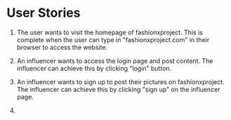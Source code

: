# User Stories
1) The user wants to visit the homepage of fashionxproject. This is complete when the user can type in "fashionxproject.com" in their browser to access the website.  
2) An influencer wants to access the login page and post content. The influencer can achieve this by clicking "login" button.  
3) An influencer wants to sign up to post their pictures on fashionxproject. The influencer can achieve this by clicking "sign up" on the influencer page.  

4)
